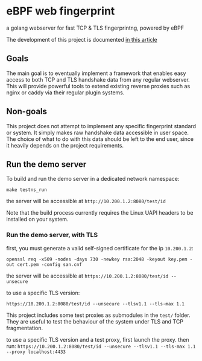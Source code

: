 # eBPF web fingerprint

a golang webserver for fast TCP & TLS fingerprintng, powered by eBPF

The development of this project is documented [in this article](https://halb.it/posts/ebpf-fingerprinting-1/)

## Goals

The main goal is to eventually
implement a framework that enables easy access to both TCP 
and TLS handshake data from any regular webserver.
This will provide powerful tools to extend existing reverse proxies
such as nginx or caddy via their regular plugin systems.

## Non-goals

This project does not attempt to implement any specific fingerprint
standard or system.
It simply makes raw handshake data accessible in user space.
The choice of what to do with this data should be left to the end user,
since it heavily depends on the project requirements.

## Run the demo server

To build and run the demo server in a dedicated network namespace:
```
make testns_run
```

the server will be accessible at 
`http://10.200.1.2:8080/test/id`

Note that the build process currently requires the Linux UAPI headers to be 
installed on your system.

### Run the demo server, with TLS

first, you must generate a valid self-signed certificate for the ip `10.200.1.2`:

```
openssl req -x509 -nodes -days 730 -newkey rsa:2048 -keyout key.pem -out cert.pem -config san.cnf
```

the server will be accessible at 
`https://10.200.1.2:8080/test/id --unsecure`

to use a specific TLS version:

`https://10.200.1.2:8080/test/id --unsecure --tlsv1.1 --tls-max 1.1`

This project includes some test proxies as submodules in the `test/` folder.
They are useful to test the behaviour of the system under TLS and TCP fragmentation.

to use a specific TLS version and a test proxy, first launch the proxy. then
run:
`https://10.200.1.2:8080/test/id --unsecure --tlsv1.1 --tls-max 1.1 --proxy localhost:4433`

